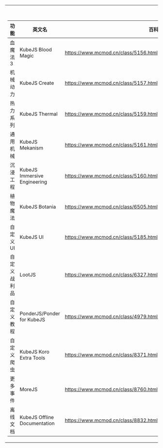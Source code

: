 <table>
<tr><th>KJS附属 </th></tr>
<tr><td>

|功能|英文名|百科地址|下载地址|
|--|--|--|--|
|血魔法3|KubeJS Blood Magic|https://www.mcmod.cn/class/5156.html|https://www.curseforge.com/minecraft/mc-mods/kubejs-blood-magic|
  |机械动力|KubeJS Create|https://www.mcmod.cn/class/5157.html|https://www.curseforge.com/minecraft/mc-mods/kubejs-create|
  |热力系列|KubeJS Thermal|https://www.mcmod.cn/class/5159.html|https://www.curseforge.com/minecraft/mc-mods/kubejs-thermal|
  |通用机械|KubeJS Mekanism|https://www.mcmod.cn/class/5161.html|https://www.curseforge.com/minecraft/mc-mods/kubejs-mekanism|
  |沉浸工程|KubeJS Immersive Engineering|https://www.mcmod.cn/class/5160.html|https://www.curseforge.com/minecraft/mc-mods/kubejs-immersive-engineering|
  |植物魔法|KubeJS Botania|https://www.mcmod.cn/class/6505.html|https://www.curseforge.com/minecraft/mc-mods/kubejs-botania|
  |自定义UI|KubeJS UI|https://www.mcmod.cn/class/5185.html|https://www.curseforge.com/minecraft/mc-mods/kubejs-ui|
  |自定义战利品|LootJS|https://www.mcmod.cn/class/6327.html|https://www.curseforge.com/minecraft/mc-mods/lootjs|
  |自定义教程|PonderJS/Ponder for KubeJS|https://www.mcmod.cn/class/4979.html/https://www.mcmod.cn/class/8371.html|https://www.curseforge.com/minecraft/mc-mods/ponderjs|
  |自定义爬虫|KubeJS Koro Extra Tools|https://www.mcmod.cn/class/8371.html|https://github.com/KenRouKoro/KoroUtils/releases|
  |更多事件|MoreJS|https://www.mcmod.cn/class/8760.html|https://www.curseforge.com/minecraft/mc-mods/morejs|
  |离线文档|KubeJS Offline Documentation|https://www.mcmod.cn/class/8832.html|https://www.curseforge.com/minecraft/mc-mods/kubejs-offline|

</td></tr> </table>
